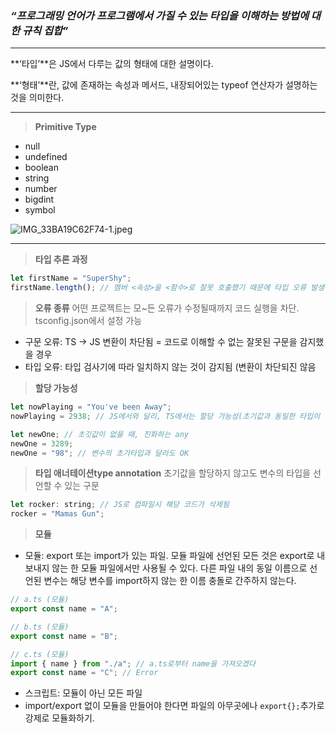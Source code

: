 ### *“프로그래밍 언어가 프로그램에서 가질 수 있는 타입을 이해하는 방법에 대한 규칙 집합”*

---

**‘타입’**은 JS에서 다루는 값의 형태에 대한 설명이다.

**‘형태’**란, 값에 존재하는 속성과 메서드, 내장되어있는 typeof 연산자가 설명하는 것을 의미한다.

---

> **Primitive Type**
> 
- null
- undefined
- boolean
- string
- number
- bigdint
- symbol

![IMG_33BA19C62F74-1.jpeg](https://s3-us-west-2.amazonaws.com/secure.notion-static.com/7b01f8ed-c1e4-425a-91bc-2dc288fd73a8/IMG_33BA19C62F74-1.jpeg)

---

> **타입 추론 과정**
> 

```jsx
let firstName = "SuperShy";
firstName.length(); // 멤버 <속성>을 <함수>로 잘못 호출했기 때문에 타입 오류 발생
```

> **오류 종류**
어떤 프로젝트는 모~든 오류가 수정될때까지 코드 실행을 차단. tsconfig.json에서 설정 가능
> 
- 구문 오류: TS → JS 변환이 차단됨 = 코드로 이해할 수 없는 잘못된 구문을 감지했을 경우
- 타입 오류: 타입 검사기에 따라 일치하지 않는 것이 감지됨 (변환이 차단되진 않음

> **할당 가능성**
> 

```jsx
let nowPlaying = "You've been Away";
nowPlaying = 2938; // JS에서와 달리, TS에서는 할당 가능성(초기값과 동일한 타입이 할당되었는지)을 판단 -> Error

let newOne; // 초깃값이 없을 때, 진화하는 any
newOne = 3289;
newOne = "98"; // 변수의 초기타입과 달라도 OK
```

> **타입 애너테이션type annotation**
초기값을 할당하지 않고도 변수의 타입을 선언할 수 있는 구문
> 

```jsx
let rocker: string; // JS로 컴파일시 해당 코드가 삭제됨
rocker = "Mamas Gun";
```

> **모듈**
> 
- 모듈: export 또는 import가 있는 파일. 모듈 파일에 선언된 모든 것은 export로 내보내지 않는 한 모듈 파일에서만 사용될 수 있다. 다른 파일 내의 동일 이름으로 선언된 변수는 해당 변수를 import하지 않는 한 이름 충돌로 간주하지 않는다.

```jsx
// a.ts (모듈)
export const name = "A";

// b.ts (모듈)
export const name = "B";

// c.ts (모듈)
import { name } from "./a"; // a.ts로부터 name을 가져오겠다
export const name = "C"; // Error
```

- 스크립트: 모듈이 아닌 모든 파일
- import/export 없이 모듈을 만들어야 한다면 파일의 아무곳에나 `export{};`추가로 강제로 모듈화하기.